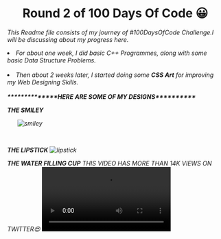 <h1 align="center"><b>Round 2 of 100 Days Of Code 😀</b></h1>
  
  
 <i> This Readme file consists of  my journey of #100DaysOfCode Challenge.I will be discussing about my progress here.<i>
  

  <li>For about one week, I did basic C++ Programmes, along with some basic Data Structure Problems.</li>
  <br>
  <li>Then about 2 weeks later, I started doing some <b>CSS Art</b> for improving my Web Designing Skills.</li>
  <br>
  <b>**************HERE ARE SOME OF MY DESIGNS**********</b>
  
  <b>THE SMILEY</B>
  <ol><img src="https://i.ibb.co/z4tqYjY/smiley.png" alt="smiley" border="0"></ol>
  <br>
  
  <b>THE LIPSTICK</b>
  <img src="https://i.ibb.co/bJrgHLm/lipstick.png" alt="lipstick" border="0">
  <br>
  
  
  <b>THE WATER FILLING CUP</b>
  <i>THIS VIDEO HAS MORE THAN 14K VIEWS ON TWITTER😍</i>
  <video src="https://vimeo.com/user118148589/review/431188881/34f27c9af0"></video>
